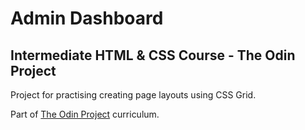 # Admin Dashboard

## Intermediate HTML & CSS Course - The Odin Project

Project for practising creating page layouts using CSS Grid.

Part of [The Odin Project](https://www.theodinproject.com/) curriculum.
